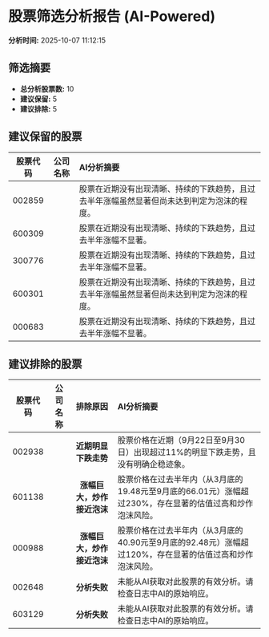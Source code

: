# 股票筛选分析报告 (AI-Powered)

**分析时间:** 2025-10-07 11:12:15

## 筛选摘要

- **总分析股票数:** 10
- **建议保留:** 5
- **建议排除:** 5

## 建议保留的股票

| 股票代码 | 公司名称 | AI分析摘要 |
|:---:|:---:|:---|
| 002859 |  | 股票在近期没有出现清晰、持续的下跌趋势，且过去半年涨幅虽然显著但尚未达到判定为泡沫的程度。 |
| 600309 |  | 股票在近期没有出现清晰、持续的下跌趋势，且过去半年涨幅不显著。 |
| 300776 |  | 股票在近期没有出现清晰、持续的下跌趋势，且过去半年涨幅不显著。 |
| 600301 |  | 股票在近期没有出现清晰、持续的下跌趋势，且过去半年涨幅虽然显著但尚未达到判定为泡沫的程度。 |
| 000683 |  | 股票在近期没有出现清晰、持续的下跌趋势，且过去半年涨幅不显著。 |

## 建议排除的股票

| 股票代码 | 公司名称 | 排除原因 | AI分析摘要 |
|:---:|:---:|:---:|:---|
| 002938 |  | **近期明显下跌走势** | 股票价格在近期（9月22日至9月30日）出现超过11%的明显下跌走势，且没有明确企稳迹象。 |
| 601138 |  | **涨幅巨大，炒作接近泡沫** | 股票价格在过去半年内（从3月底的19.48元至9月底的66.01元）涨幅超过230%，存在显著的估值过高和炒作泡沫风险。 |
| 000988 |  | **涨幅巨大，炒作接近泡沫** | 股票价格在过去半年内（从3月底的40.90元至9月底的92.48元）涨幅超过120%，存在显著的估值过高和炒作泡沫风险。 |
| 002648 |  | **分析失败** | 未能从AI获取对此股票的有效分析。请检查日志中AI的原始响应。 |
| 603129 |  | **分析失败** | 未能从AI获取对此股票的有效分析。请检查日志中AI的原始响应。 |
